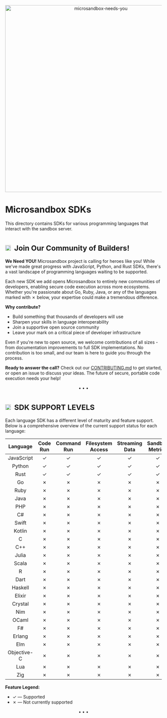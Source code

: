 <div align="center">
<img src="https://github.com/user-attachments/assets/f7f56f5c-8604-47df-a908-73b6a88266dc" alt="microsandbox-needs-you" width="600">
</div>

# Microsandbox SDKs

This directory contains SDKs for various programming languages that interact with the sandbox server.

# <sub><img height="18" src="https://octicons-col.vercel.app/people/A770EF">&nbsp;&nbsp;Join Our Community of Builders!</sub>

**We Need YOU!** Microsandbox project is calling for heroes like you! While we've made great progress with JavaScript, Python, and Rust SDKs, there's a vast landscape of programming languages waiting to be supported.

Each new SDK we add opens Microsandbox to entirely new communities of developers, enabling secure code execution across more ecosystems. Whether you're passionate about Go, Ruby, Java, or any of the languages marked with ✗ below, your expertise could make a tremendous difference.

**Why contribute?**

- Build something that thousands of developers will use
- Sharpen your skills in language interoperability
- Join a supportive open source community
- Leave your mark on a critical piece of developer infrastructure

Even if you're new to open source, we welcome contributions of all sizes - from documentation improvements to full SDK implementations. No contribution is too small, and our team is here to guide you through the process.

**Ready to answer the call?** Check out our [CONTRIBUTING.md](../CONTRIBUTING.md) to get started, or open an issue to discuss your ideas. The future of secure, portable code execution needs your help!

<div align='center'>• • •</div>

# <sub><img height="18" src="https://octicons-col.vercel.app/table/A770EF">&nbsp;&nbsp;SDK SUPPORT LEVELS</sub>

Each language SDK has a different level of maturity and feature support. Below is a comprehensive overview of the current support status for each language:

<div align="center">

|  Language   | Code Run | Command Run | Filesystem Access | Streaming Data | Sandbox Metrics | Package Manager |
| :---------: | :------: | :---------: | :---------------: | :------------: | :-------------: | :-------------: |
| JavaScript  |    ✓     |      ✓      |         ✓         |       ✓        |        ✓        |       npm       |
|   Python    |    ✓     |      ✓      |         ✓         |       ✓        |        ✓        |       pip       |
|    Rust     |    ✓     |      ✓      |         ✓         |       ✓        |        ✓        |      cargo      |
|     Go      |    ✗     |      ✗      |         ✗         |       ✗        |        ✗        |     go mod      |
|    Ruby     |    ✗     |      ✗      |         ✗         |       ✗        |        ✗        |       gem       |
|    Java     |    ✗     |      ✗      |         ✗         |       ✗        |        ✗        |  maven/gradle   |
|     PHP     |    ✗     |      ✗      |         ✗         |       ✗        |        ✗        |        -        |
|     C#      |    ✗     |      ✗      |         ✗         |       ✗        |        ✗        |        -        |
|    Swift    |    ✗     |      ✗      |         ✗         |       ✗        |        ✗        |        -        |
|   Kotlin    |    ✗     |      ✗      |         ✗         |       ✗        |        ✗        |        -        |
|      C      |    ✗     |      ✗      |         ✗         |       ✗        |        ✗        |        -        |
|     C++     |    ✗     |      ✗      |         ✗         |       ✗        |        ✗        |        -        |
|    Julia    |    ✗     |      ✗      |         ✗         |       ✗        |        ✗        |        -        |
|    Scala    |    ✗     |      ✗      |         ✗         |       ✗        |        ✗        |        -        |
|      R      |    ✗     |      ✗      |         ✗         |       ✗        |        ✗        |        -        |
|    Dart     |    ✗     |      ✗      |         ✗         |       ✗        |        ✗        |        -        |
|   Haskell   |    ✗     |      ✗      |         ✗         |       ✗        |        ✗        |        -        |
|   Elixir    |    ✗     |      ✗      |         ✗         |       ✗        |        ✗        |        -        |
|   Crystal   |    ✗     |      ✗      |         ✗         |       ✗        |        ✗        |        -        |
|     Nim     |    ✗     |      ✗      |         ✗         |       ✗        |        ✗        |        -        |
|    OCaml    |    ✗     |      ✗      |         ✗         |       ✗        |        ✗        |        -        |
|     F#      |    ✗     |      ✗      |         ✗         |       ✗        |        ✗        |        -        |
|   Erlang    |    ✗     |      ✗      |         ✗         |       ✗        |        ✗        |        -        |
|     Elm     |    ✗     |      ✗      |         ✗         |       ✗        |        ✗        |        -        |
| Objective-C |    ✗     |      ✗      |         ✗         |       ✗        |        ✗        |        -        |
|     Lua     |    ✗     |      ✗      |         ✗         |       ✗        |        ✗        |        -        |
|     Zig     |    ✗     |      ✗      |         ✗         |       ✗        |        ✗        |        -        |

</div>

**Feature Legend:**

- ✓ — Supported
- ✗ — Not currently supported

<div align='center'>• • •</div>
